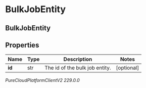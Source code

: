 # BulkJobEntity

## BulkJobEntity

## Properties

|Name | Type | Description | Notes|
|------------ | ------------- | ------------- | -------------|
| **id** | str | The id of the bulk job entity. | [optional] |



_PureCloudPlatformClientV2 229.0.0_
